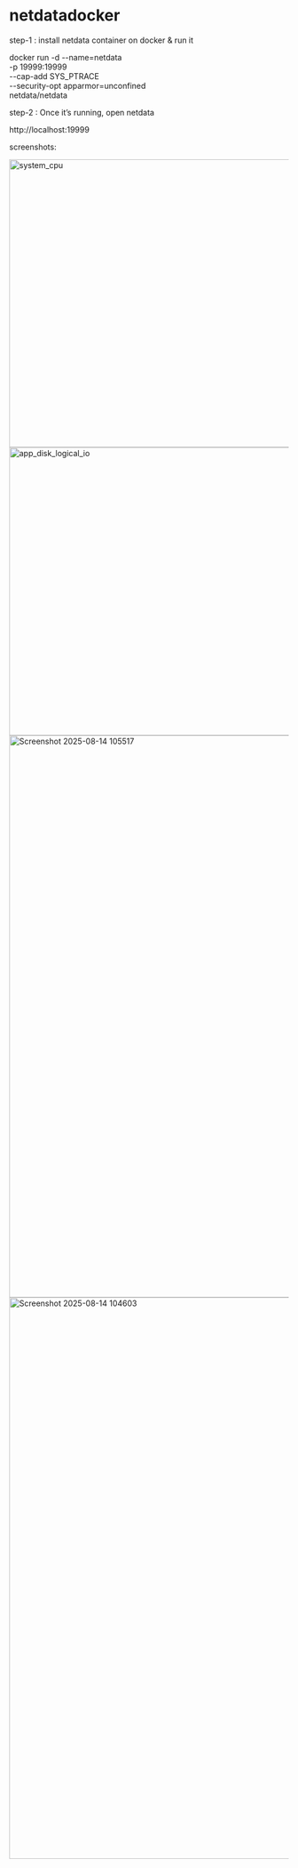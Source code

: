 # netdatadocker

step-1 : install netdata container on docker & run it

docker run -d --name=netdata \
  -p 19999:19999 \
  --cap-add SYS_PTRACE \
  --security-opt apparmor=unconfined \
  netdata/netdata

step-2 : Once it’s running, open netdata

http://localhost:19999

screenshots:

<img width="1802" height="518" alt="system_cpu" src="https://github.com/user-attachments/assets/364624fb-7c0b-4a06-bceb-7464922d021c" />

<img width="1802" height="518" alt="app_disk_logical_io" src="https://github.com/user-attachments/assets/fd2bc959-f07b-4e78-9c8e-2972a96fe304" />

<img width="1909" height="1011" alt="Screenshot 2025-08-14 105517" src="https://github.com/user-attachments/assets/9b3e1d7d-a668-4cbf-acbc-e2833b64f4dd" />

<img width="1919" height="1010" alt="Screenshot 2025-08-14 104603" src="https://github.com/user-attachments/assets/d2e8fbdc-b122-481f-9435-3a534d776f2d" />








